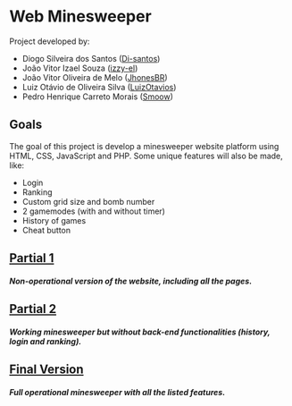 # Web Minesweeper
Project developed by:
- Diogo Silveira dos Santos ([Di-santos][dioGit])
- João Vitor Izael Souza ([izzy-el][izaelGit])
- João Vitor Oliveira de Melo ([JhonesBR][jhonesGit])
- Luiz Otávio de Oliveira Silva ([LuizOtavios][luizGit])
- Pedro Henrique Carreto Morais ([Smoow][pedroGit])

## Goals
The goal of this project is develop a minesweeper website platform using HTML, CSS, JavaScript and PHP.
Some unique features will also be made, like:
- Login
- Ranking
- Custom grid size and bomb number
- 2 gamemodes (with and without timer)
- History of games
- Cheat button

## [Partial 1][partial1]
##### Non-operational version of the website, including all the pages.

## [Partial 2][partial2]
##### Working minesweeper but without back-end functionalities (history, login and ranking).

## [Final Version][final]
##### Full operational minesweeper with all the listed features.


   [jhonesGit]: <https://github.com/JhonesBR>
   [dioGit]: <https://github.com/Di-santos>
   [luizGit]: <https://github.com/LuizOtavios>
   [pedroGit]: <https://github.com/Smoow>
   [izaelGit]: <https://github.com/izzy-el>
   [partial1]: <>
   [partial2]: <>
   [final]: <>